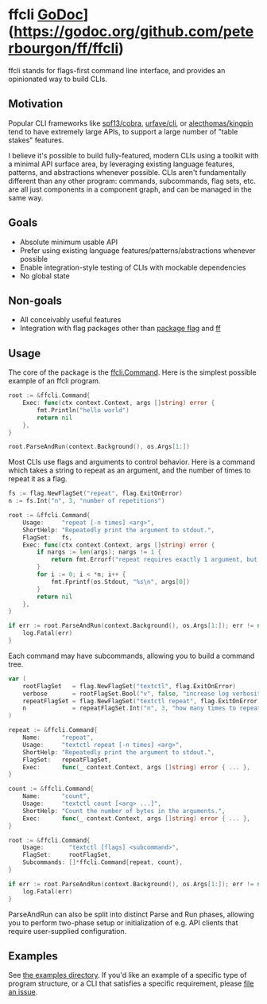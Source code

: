 # ffcli [GoDoc](https://godoc.org/github.com/peterbourgon/ff/ffcli?status.svg)](https://godoc.org/github.com/peterbourgon/ff/ffcli)

ffcli stands for flags-first command line interface, 
and provides an opinionated way to build CLIs.

## Motivation

Popular CLI frameworks like [spf13/cobra][cobra], [urfave/cli][urfave], or
[alecthomas/kingpin][kingpin] tend to have extremely large APIs, to support a
large number of "table stakes" features.

[cobra]: https://github.com/spf13/cobra
[urfave]: https://github.com/urfave/cli
[kingpin]: https://github.com/alecthomas/kingpin

I believe it's possible to build fully-featured, modern CLIs using a toolkit
with a minimal API surface area, by leveraging existing language features,
patterns, and abstractions whenever possible. CLIs aren't fundamentally
different than any other program: commands, subcommands, flag sets, etc. are all
just components in a component graph, and can be managed in the same way.

## Goals

- Absolute minimum usable API
- Prefer using existing language features/patterns/abstractions whenever possible
- Enable integration-style testing of CLIs with mockable dependencies
- No global state

## Non-goals

- All conceivably useful features
- Integration with flag packages other than [package flag][flag] and [ff][ff]

[flag]: https://golang.org/pkg/flag
[ff]: https://github.com/peterbourgon/ff

## Usage

The core of the package is the [ffcli.Command][command]. Here is the simplest
possible example of an ffcli program.

[command]: https://godoc.org/github.com/peterbourgon/ff/ffcli#Command

```go
root := &ffcli.Command{
	Exec: func(ctx context.Context, args []string) error {
		fmt.Println("hello world")
		return nil
	},
}

root.ParseAndRun(context.Background(), os.Args[1:])
```

Most CLIs use flags and arguments to control behavior. Here is a command which
takes a string to repeat as an argument, and the number of times to repeat it as
a flag.

```go
fs := flag.NewFlagSet("repeat", flag.ExitOnError)
n := fs.Int("n", 3, "number of repetitions")

root := &ffcli.Command{
	Usage:     "repeat [-n times] <arg>",
	ShortHelp: "Repeatedly print the argument to stdout.",
	FlagSet:   fs,
	Exec: func(ctx context.Context, args []string) error {
		if nargs := len(args); nargs != 1 {
			return fmt.Errorf("repeat requires exactly 1 argument, but you provided %d", nargs)
		}
		for i := 0; i < *n; i++ {
			fmt.Fprintf(os.Stdout, "%s\n", args[0])
		}
		return nil
	},
}

if err := root.ParseAndRun(context.Background(), os.Args[1:]); err != nil {
	log.Fatal(err)
}
```

Each command may have subcommands, allowing you to build a command tree.

```go
var (
	rootFlagSet   = flag.NewFlagSet("textctl", flag.ExitOnError)
	verbose       = rootFlagSet.Bool("v", false, "increase log verbosity")
	repeatFlagSet = flag.NewFlagSet("textctl repeat", flag.ExitOnError)
	n             = repeatFlagSet.Int("n", 3, "how many times to repeat")
)

repeat := &ffcli.Command{
	Name:      "repeat",
	Usage:     "textctl repeat [-n times] <arg>",
	ShortHelp: "Repeatedly print the argument to stdout.",
	FlagSet:   repeatFlagSet,
	Exec:      func(_ context.Context, args []string) error { ... },
}

count := &ffcli.Command{
	Name:      "count",
	Usage:     "textctl count [<arg> ...]",
	ShortHelp: "Count the number of bytes in the arguments.",
	Exec:      func(_ context.Context, args []string) error { ... },
}

root := &ffcli.Command{
	Usage:       "textctl [flags] <subcommand>",
	FlagSet:     rootFlagSet,
	Subcommands: []*ffcli.Command{repeat, count},
}

if err := root.ParseAndRun(context.Background(), os.Args[1:]); err != nil {
	log.Fatal(err)
}
```

ParseAndRun can also be split into distinct Parse and Run phases, allowing you
to perform two-phase setup or initialization of e.g. API clients that require
user-supplied configuration.

## Examples

See [the examples directory][examples]. If you'd like an example of a specific
type of program structure, or a CLI that satisfies a specific requirement,
please [file an issue][issue].

[examples]: https://github.com/peterbourgon/ff/tree/master/ffcli/examples
[issue]: https://github.com/peterbourgon/ff/issues/new
